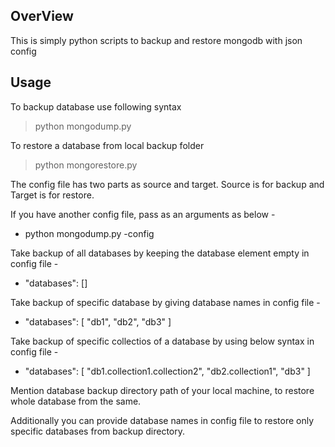 ## OverView

This is simply python scripts to backup and restore mongodb with json config

## Usage

To backup database use following syntax 
> python mongodump.py

To restore a database from local backup folder
> python mongorestore.py

The config file has two parts as source and target. Source is for backup and Target is for restore.

If you have another config file, pass as an arguments as below -
 
- python mongodump.py -config <configfile>

Take backup of all databases by keeping the database element empty in config file -

- "databases": []

Take backup of specific database by giving database names in config file - 

- "databases": [ "db1", "db2", "db3" ]

Take backup of specific collectios of a database by using below syntax in config file -

- "databases": [ "db1.collection1.collection2", "db2.collection1", "db3" ]

Mention database backup directory path of your local machine, to restore whole database from the same. 

Additionally you can provide database names in config file to restore only specific databases from backup directory. 

